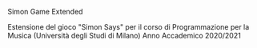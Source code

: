 Simon Game Extended

Estensione del gioco "Simon Says" per il corso di Programmazione per la Musica (Università degli Studi di Milano) Anno Accademico 2020/2021
